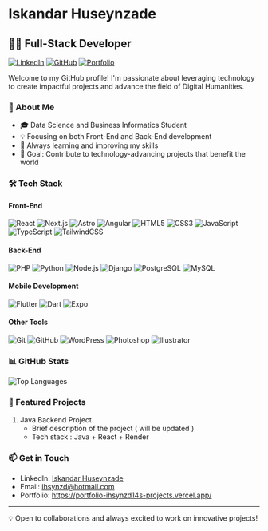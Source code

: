 # Iskandar Huseynzade

## 👨‍💻 Full-Stack Developer

[![LinkedIn](https://img.shields.io/badge/LinkedIn-Connect-blue)](https://www.linkedin.com/in/iskandar-huseynzade-8670682b4/)
[![GitHub](https://img.shields.io/badge/GitHub-Follow-lightgrey)](https://github.com/ihsynzd14)
[![Portfolio](https://img.shields.io/badge/Portfolio-Visit-green)](https://portfolio-ihsynzd14s-projects.vercel.app/)

Welcome to my GitHub profile! I'm passionate about leveraging technology to create impactful projects and advance the field of Digital Humanities.

### 🚀 About Me

- 🎓 Data Science and Business Informatics Student
- 💡 Focusing on both Front-End and Back-End development
- 🌱 Always learning and improving my skills
- 🎯 Goal: Contribute to technology-advancing projects that benefit the world

### 🛠️ Tech Stack

#### Front-End
![React](https://img.shields.io/badge/-React-61DAFB?style=flat-square&logo=react&logoColor=black)
![Next.js](https://img.shields.io/badge/-Next.js-000000?style=flat-square&logo=next.js&logoColor=white)
![Astro](https://img.shields.io/badge/-Astro-FF5D01?style=flat-square&logo=astro&logoColor=white)
![Angular](https://img.shields.io/badge/-Angular-DD0031?style=flat-square&logo=angular&logoColor=white)
![HTML5](https://img.shields.io/badge/-HTML5-E34F26?style=flat-square&logo=html5&logoColor=white)
![CSS3](https://img.shields.io/badge/-CSS3-1572B6?style=flat-square&logo=css3&logoColor=white)
![JavaScript](https://img.shields.io/badge/-JavaScript-F7DF1E?style=flat-square&logo=javascript&logoColor=black)
![TypeScript](https://img.shields.io/badge/-TypeScript-3178C6?style=flat-square&logo=typescript&logoColor=white)
![TailwindCSS](https://img.shields.io/badge/-TailwindCSS-38B2AC?style=flat-square&logo=tailwind-css&logoColor=white)

#### Back-End
![PHP](https://img.shields.io/badge/-PHP-777BB4?style=flat-square&logo=php&logoColor=white)
![Python](https://img.shields.io/badge/-Python-3776AB?style=flat-square&logo=python&logoColor=white)
![Node.js](https://img.shields.io/badge/-Node.js-339933?style=flat-square&logo=node.js&logoColor=white)
![Django](https://img.shields.io/badge/-Django-092E20?style=flat-square&logo=django&logoColor=white)
![PostgreSQL](https://img.shields.io/badge/-PostgreSQL-336791?style=flat-square&logo=postgresql&logoColor=white)
![MySQL](https://img.shields.io/badge/-MySQL-4479A1?style=flat-square&logo=mysql&logoColor=white)

#### Mobile Development
![Flutter](https://img.shields.io/badge/-Flutter-02569B?style=flat-square&logo=flutter&logoColor=white)
![Dart](https://img.shields.io/badge/-Dart-0175C2?style=flat-square&logo=dart&logoColor=white)
![Expo](https://img.shields.io/badge/-Expo-000020?style=flat-square&logo=expo&logoColor=white)

#### Other Tools
![Git](https://img.shields.io/badge/-Git-F05032?style=flat-square&logo=git&logoColor=white)
![GitHub](https://img.shields.io/badge/-GitHub-181717?style=flat-square&logo=github&logoColor=white)
![WordPress](https://img.shields.io/badge/-WordPress-21759B?style=flat-square&logo=wordpress&logoColor=white)
![Photoshop](https://img.shields.io/badge/-Photoshop-31A8FF?style=flat-square&logo=adobe-photoshop&logoColor=white)
![Illustrator](https://img.shields.io/badge/-Illustrator-FF9A00?style=flat-square&logo=adobe-illustrator&logoColor=white)

### 📊 GitHub Stats

![Top Languages](https://github-readme-stats.vercel.app/api/top-langs/?username=ihsynzd14&theme=chartreuse-dark&show_icons=true&hide_border=true&layout=compact)

### 🌟 Featured Projects

1. Java Backend Project
   - Brief description of the project ( will be updated )
   - Tech stack : Java + React + Render

### 📫 Get in Touch

- LinkedIn: [Iskandar Huseynzade](https://www.linkedin.com/in/iskandar-huseynzade-8670682b4/)
- Email: ihsynzd@hotmail.com
- Portfolio: https://portfolio-ihsynzd14s-projects.vercel.app/
---

💡 Open to collaborations and always excited to work on innovative projects!
